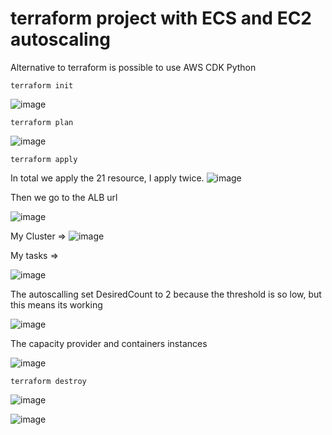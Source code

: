 
# terraform project with ECS and EC2 autoscaling


Alternative to terraform is possible to use AWS CDK Python 

```
terraform init
```

![image](https://github.com/gnm3000/terraform-ecs-ec2-autoscalling/assets/1533217/0eee4bb2-12c1-445f-8bcd-7572ab77131d)


```
terraform plan
```

![image](https://github.com/gnm3000/terraform-ecs-ec2-autoscalling/assets/1533217/299e82d5-708a-4e2b-87c9-1504ec8331bc)


```
terraform apply
```
In total we apply the 21 resource, I apply twice.
![image](https://github.com/gnm3000/terraform-ecs-ec2-autoscalling/assets/1533217/feac88ff-fd1f-46c3-8512-1426ed89bb31)


Then we go to the ALB url

![image](https://github.com/gnm3000/terraform-ecs-ec2-autoscalling/assets/1533217/6e397aab-102e-4a23-9fcf-915b066cfc32)

My Cluster =>
![image](https://github.com/gnm3000/terraform-ecs-ec2-autoscalling/assets/1533217/b05ffe7a-a959-4f79-a5bb-a132b7a49985)

My tasks =>

![image](https://github.com/gnm3000/terraform-ecs-ec2-autoscalling/assets/1533217/66992c2b-9ff4-40b0-8f53-f972a3ee77d9)



The autoscalling set DesiredCount to 2 because the threshold is so low, but this means its working

![image](https://github.com/gnm3000/terraform-ecs-ec2-autoscalling/assets/1533217/ef73c900-3b62-42cc-9c78-d794fe48c900)

The capacity provider and containers instances

![image](https://github.com/gnm3000/terraform-ecs-ec2-autoscalling/assets/1533217/b0447994-ac67-4b36-b733-05e017d8a3f0)



```
terraform destroy
```

![image](https://github.com/gnm3000/terraform-ecs-ec2-autoscalling/assets/1533217/49824722-4843-4235-8fa9-f9da0c0bf656)

![image](https://github.com/gnm3000/terraform-ecs-ec2-autoscalling/assets/1533217/3d8b2596-4dcf-450e-8e0b-794ad27463e7)


